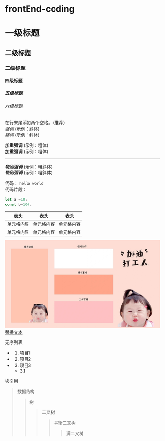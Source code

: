 <style>
img{
    width: 600px;
    /* padding-left: 20%; */
    align=left;
}
</style>
# frontEnd-coding
# 一级标题  
## 二级标题  
### 三级标题  
#### 四级标题  
##### 五级标题  
###### 六级标题 

在行末尾添加两个空格。（推荐）  
*强调*  (示例：斜体)  
 _强调_  (示例：斜体) 
 
**加重强调**  (示例：粗体)  
 __加重强调__ (示例：粗体)  
****
***特别强调*** (示例：粗斜体)  
___特别强调___  (示例：粗斜体)  

代码：
`hello world`  
代码片段：
``` javascript
let a =10;
const b=100;

```


表头  | 表头  | 表头
 ---- | ----- | ------  
 单元格内容  | 单元格内容 | 单元格内容 
 单元格内容  | 单元格内容 | 单元格内容

![图片名称](pictures/20230425195256_49ec5.jpeg)   
[替换文本](https://www.baidu.com/)    

无序列表
* 1. 项目1  
* 2. 项目2  
* 3. 项目3  
    * 3.1

块引用
> 数据结构
>> 树
>>> 二叉树
>>>> 平衡二叉树
>>>>> 满二叉树